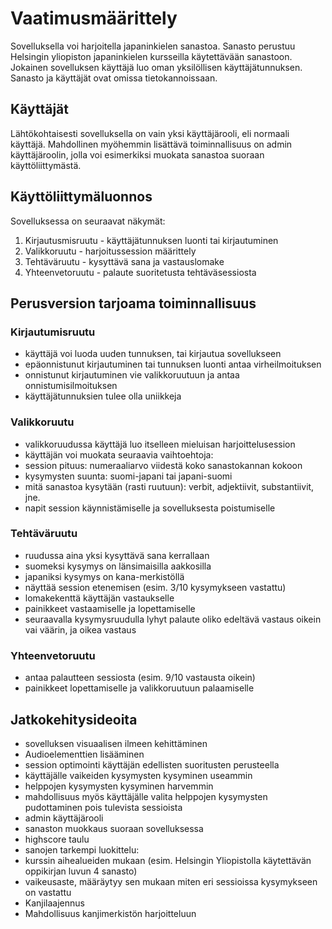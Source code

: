 # Vaatimusmäärittely
Sovelluksella voi harjoitella japaninkielen sanastoa.
Sanasto perustuu Helsingin yliopiston japaninkielen kursseilla käytettävään
sanastoon. Jokainen sovelluksen käyttäjä luo oman yksilöllisen
käyttäjätunnuksen. Sanasto ja käyttäjät ovat omissa tietokannoissaan.

## Käyttäjät
Lähtökohtaisesti sovelluksella on vain yksi käyttäjärooli, eli normaali
käyttäjä. Mahdollinen myöhemmin lisättävä toiminnallisuus on admin
käyttäjäroolin, jolla voi esimerkiksi muokata sanastoa suoraan
käyttöliittymästä. 

## Käyttöliittymäluonnos
Sovelluksessa on seuraavat näkymät:

1. Kirjautusmisruutu - käyttäjätunnuksen luonti tai kirjautuminen
2. Valikkoruutu - harjoitussession määrittely
3. Tehtäväruutu - kysyttävä sana ja vastauslomake
4. Yhteenvetoruutu -  palaute suoritetusta tehtäväsessiosta

## Perusversion tarjoama toiminnallisuus

### Kirjautumisruutu
- käyttäjä voi luoda uuden tunnuksen, tai kirjautua sovellukseen
- epäonnistunut kirjautuminen tai tunnuksen luonti antaa virheilmoituksen
- onnistunut kirjautuminen vie valikkoruutuun ja antaa onnistumisilmoituksen
- käyttäjätunnuksien tulee olla uniikkeja

### Valikkoruutu
- valikkoruudussa käyttäjä luo itselleen mieluisan harjoittelusession
- käyttäjän voi muokata seuraavia vaihtoehtoja:
 - session pituus: numeraaliarvo viidestä koko sanastokannan kokoon 
 - kysymysten suunta: suomi-japani tai japani-suomi
 - mitä sanastoa kysytään (rasti ruutuun): verbit, adjektiivit, substantiivit,
jne. 
- napit session käynnistämiselle ja sovelluksesta poistumiselle

### Tehtäväruutu
- ruudussa aina yksi kysyttävä sana kerrallaan
 - suomeksi kysymys on länsimaisilla aakkosilla
 - japaniksi kysymys on kana-merkistöllä
- näyttää session etenemisen (esim. 3/10 kysymykseen vastattu)
- lomakekenttä käyttäjän vastaukselle
- painikkeet vastaamiselle ja lopettamiselle
- seuraavalla kysymysruudulla lyhyt palaute oliko edeltävä vastaus oikein vai
väärin, ja oikea vastaus

### Yhteenvetoruutu
- antaa palautteen sessiosta (esim. 9/10 vastausta oikein)
- painikkeet lopettamiselle ja valikkoruutuun palaamiselle

## Jatkokehitysideoita
- sovelluksen visuaalisen ilmeen kehittäminen
- Audioelementtien lisääminen
- session optimointi käyttäjän edellisten suoritusten perusteella
 - käyttäjälle vaikeiden kysymysten kysyminen useammin
 - helppojen kysymysten kysyminen harvemmin
  - mahdollisuus myös käyttäjälle valita helppojen kysymysten pudottaminen
pois tulevista sessioista
- admin käyttäjärooli
 - sanaston muokkaus suoraan sovelluksessa
- highscore taulu
- sanojen tarkempi luokittelu:
 - kurssin aihealueiden mukaan (esim. Helsingin Yliopistolla käytettävän
 oppikirjan luvun 4 sanasto)
 - vaikeusaste, määräytyy sen mukaan miten eri sessioissa kysymykseen on vastattu
- Kanjilaajennus
 - Mahdollisuus kanjimerkistön harjoitteluun

